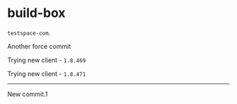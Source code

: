 # build-box

`testspace-com`. 

Another force commit

Trying new client - `1.8.469`

Trying new client - `1.8.471`

----

New commit.1
